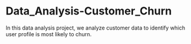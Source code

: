 # Data_Analysis-Customer_Churn
 In this data analysis project, we analyze customer data to identify which user profile is most likely to churn.
